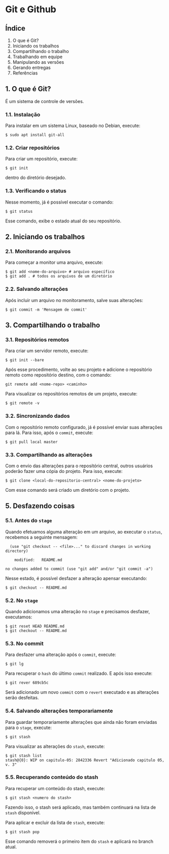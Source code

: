 # Git e Github

## Índice

1. O que é Git?
2. Iniciando os trabalhos
3. Compartilhando o trabalho
4. Trabalhando em equipe
5. Manipulando as versões
6. Gerando entregas
7. Referências

## 1. O que é Git?

É um sistema de controle de versões.

### 1.1. Instalação

Para instalar em um sistema Linux, baseado no Debian, execute:

```
$ sudo apt install git-all
```

### 1.2. Criar repositórios

Para criar um repositório, execute:

```
$ git init
```

dentro do diretório desejado.

### 1.3. Verificando o status 

Nesse momento, já é possível executar o comando:

```
$ git status
```

Esse comando, exibe o estado atual do seu repositório.

## 2. Iniciando os trabalhos

### 2.1. Monitorando arquivos

Para começar a monitor uma arquivo, execute:

```
$ git add <nome-do-arquivo> # arquivo específico
$ git add . # todos os arquivos de um diretório
```

### 2.2. Salvando alterações

Após incluir um arquivo no monitoramento, salve suas alterações:

```
$ git commit -m 'Mensagem de commit'
```

## 3. Compartilhando o trabalho

### 3.1. Repositórios remotos

Para criar um servidor remoto, execute:

```
$ git init --bare
```

Após esse procedimento, volte ao seu projeto e adicione o repositório remoto 
como repositório destino, com o comando:

```
git remote add <nome-repo> <caminho>
```

Para visualizar os repositórios remotos de um projeto, execute:

```
$ git remote -v
```

### 3.2. Sincronizando dados

Com o repositório remoto configurado, já é possível enviar suas alterações para
lá. Para isso, após o `commit`, execute:

```
$ git pull local master
```

### 3.3. Compartilhando as alterações

Com o envio das alterações para o reposítório central, outros usuários poderão
fazer uma cópia do projeto. Para isso, execute:

```
$ git clone <local-do-repositorio-central> <nome-do-projeto>
```

Com esse comando será criado um diretório com o projeto.

## 5. Desfazendo coisas

### 5.1. Antes do `stage`

Quando efetuamos alguma alteração em um arquivo, ao executar o `status`,
recebemos a seguinte mensagem:

```
  (use "git checkout -- <file>..." to discard changes in working directory)

	modified:   README.md

no changes added to commit (use "git add" and/or "git commit -a")
```

Nesse estado, é possível desfazer a alteração apensar executando:

```
$ git checkout -- README.md
```

### 5.2. No `stage`

Quando adicionamos uma alteração no `stage` e precisamos desfazer, executamos:

```
$ git reset HEAD README.md
$ git checkout -- README.md
```

### 5.3. No commit

Para desfazer uma alteração após o `commit`, execute:

```
$ git lg
```

Para recuperar o `hash` do último `commit` realizado. E após isso execute:

```
$ git rever 689cb5c
```

Será adicionado um novo `commit` com o `revert` executado e as alterações 
serão desfeitas.

### 5.4. Salvando alterações temporariamente

Para guardar temporariamente alterações que ainda não foram enviadas para o 
`stage`, execute:

```
$ git stash
```

Para visualizar as alterações do `stash`, execute:

```
$ git stash list
stash@{0}: WIP on capitulo-05: 2842336 Revert "Adicionado capitulo 05, v. 3"
```

### 5.5. Recuperando conteúdo do stash

Para recuperar um conteúdo do stash, execute:

```
$ git stash <numero do stash>
```

Fazendo isso, o stash será aplicado, mas também continuará na lista de `stash` disponível.

Para aplicar e excluir da lista de `stash`, execute:

```
$ git stash pop
```

Esse comando removerá o primeiro item do `stash` e aplicará no branch atual.
